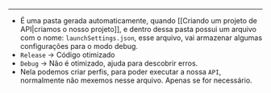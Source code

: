 ___
- É uma pasta gerada automaticamente, quando [[Criando um projeto de API|criamos o nosso projeto]], e dentro dessa pasta possui um arquivo com o nome: `launchSettings.json`, esse arquivo, vai armazenar algumas configurações para o modo debug.
- `Release` -> Código otimizado
- `Debug` -> Não é otimizado, ajuda para descobrir erros.
- Nela podemos criar perfis, para poder executar a nossa `API`, normalmente não mexemos nesse arquivo. Apenas se for necessário.
